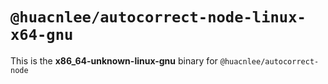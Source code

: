 # `@huacnlee/autocorrect-node-linux-x64-gnu`

This is the **x86_64-unknown-linux-gnu** binary for `@huacnlee/autocorrect-node`
